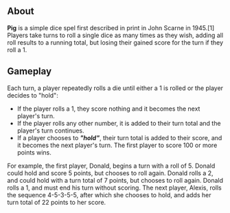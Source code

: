 ## About

**Pig** is a simple dice spel first described in print in John Scarne in 1945.[1] Players take turns to roll a single dice as many times as they wish, adding all roll results to a running total, but losing their gained score for the turn if they roll a 1.

## Gameplay

Each turn, a player repeatedly rolls a die until either a 1 is rolled or the player decides to "hold":

+ If the player rolls a 1, they score nothing and it becomes the next player's turn.
+ If the player rolls any other number, it is added to their turn total and the player's turn continues.
+ If a player chooses to ***"hold"***, their turn total is added to their score, and it becomes the next player's turn.
The first player to score 100 or more points wins.

For example, the first player, Donald, begins a turn with a roll of 5. Donald could hold and score 5 points, but chooses to roll again. Donald rolls a 2, and could hold with a turn total of 7 points, but chooses to roll again. Donald rolls a 1, and must end his turn without scoring. The next player, Alexis, rolls the sequence 4-5-3-5-5, after which she chooses to hold, and adds her turn total of 22 points to her score.
